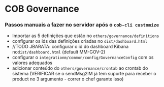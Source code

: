 # COB Governance

### Passos manuais a fazer no servidor após o `cob-cli customize`

* Importar as 5 definições que estão no `others/governance/definitions`
* configurar os ids das definições criadas no `dist/dashboard.html` 
* //TODO JBARATA: configurar o id do dashboard Kibana no`dist/dashboard.html` (default MM-GOV-2) 
* configurar o `integrationm/common/config/GovernanceConfig` com os valores adequados  
* adicionar conteúdo do `others/governance/crontab` ao crontab do sistema 
  (VERIFICAR se o sendMsg2IM já tem suporte para receber o product no 3 argumento - correr o chef garante isso) 
